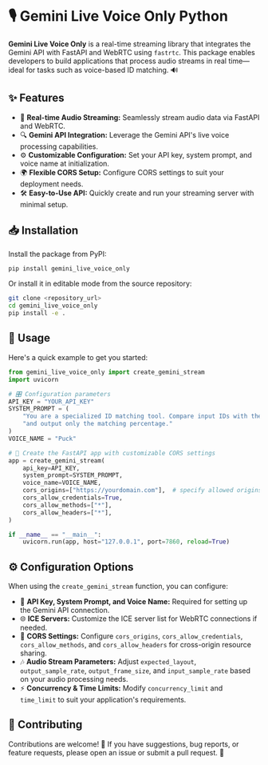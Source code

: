 # 🎙️ Gemini Live Voice Only Python

**Gemini Live Voice Only** is a real-time streaming library that integrates the Gemini API with FastAPI and WebRTC using `fastrtc`. This package enables developers to build applications that process audio streams in real time—ideal for tasks such as voice-based ID matching. 🔊

## ✨ Features

- 🚀 **Real-time Audio Streaming:** Seamlessly stream audio data via FastAPI and WebRTC.
- 🔍 **Gemini API Integration:** Leverage the Gemini API's live voice processing capabilities.
- ⚙️ **Customizable Configuration:** Set your API key, system prompt, and voice name at initialization.
- 🌍 **Flexible CORS Setup:** Configure CORS settings to suit your deployment needs.
- 🛠️ **Easy-to-Use API:** Quickly create and run your streaming server with minimal setup.

## 📥 Installation

Install the package from PyPI:

```bash
pip install gemini_live_voice_only
```

Or install it in editable mode from the source repository:

```bash
git clone <repository_url>
cd gemini_live_voice_only
pip install -e .
```

## 🚀 Usage

Here's a quick example to get you started:

```python
from gemini_live_voice_only import create_gemini_stream
import uvicorn

# 🎛️ Configuration parameters
API_KEY = "YOUR_API_KEY"
SYSTEM_PROMPT = (
    "You are a specialized ID matching tool. Compare input IDs with the reference ID 'RBTL24CB067' "
    "and output only the matching percentage."
)
VOICE_NAME = "Puck"

# 🎤 Create the FastAPI app with customizable CORS settings
app = create_gemini_stream(
    api_key=API_KEY,
    system_prompt=SYSTEM_PROMPT,
    voice_name=VOICE_NAME,
    cors_origins=["https://yourdomain.com"],  # specify allowed origins
    cors_allow_credentials=True,
    cors_allow_methods=["*"],
    cors_allow_headers=["*"],
)

if __name__ == "__main__":
    uvicorn.run(app, host="127.0.0.1", port=7860, reload=True)
```

## ⚙️ Configuration Options

When using the `create_gemini_stream` function, you can configure:

- 🔑 **API Key, System Prompt, and Voice Name:** Required for setting up the Gemini API connection.
- 🌐 **ICE Servers:** Customize the ICE server list for WebRTC connections if needed.
- 🔄 **CORS Settings:** Configure `cors_origins`, `cors_allow_credentials`, `cors_allow_methods`, and `cors_allow_headers` for cross-origin resource sharing.
- 🎶 **Audio Stream Parameters:** Adjust `expected_layout`, `output_sample_rate`, `output_frame_size`, and `input_sample_rate` based on your audio processing needs.
- ⚡ **Concurrency & Time Limits:** Modify `concurrency_limit` and `time_limit` to suit your application's requirements.

## 🤝 Contributing

Contributions are welcome! 🎉 If you have suggestions, bug reports, or feature requests, please open an issue or submit a pull request. 🚀
